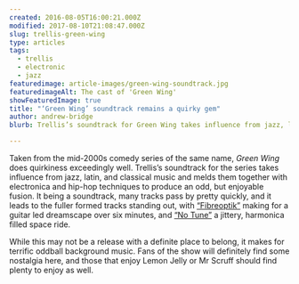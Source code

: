 ```yaml
---
created: 2016-08-05T16:00:21.000Z
modified: 2017-08-10T21:08:47.000Z
slug: trellis-green-wing
type: articles
tags:
  - trellis
  - electronic
  - jazz
featuredimage: article-images/green-wing-soundtrack.jpg 
featuredimageAlt: The cast of 'Green Wing'
showFeaturedImage: true
title: "‘Green Wing’ soundtrack remains a quirky gem"
author: andrew-bridge
blurb: Trellis’s soundtrack for Green Wing takes influence from jazz, latin, and classical music and melds them together exceedingly well. 

---
```


Taken from the mid-2000s comedy series of the same name, *Green Wing* does quirkiness exceedingly well. Trellis’s soundtrack for the series takes influence from jazz, latin, and classical music and melds them together with electronica and hip-hop techniques to produce an odd, but enjoyable fusion. It being a soundtrack, many tracks pass by pretty quickly, and it leads to the fuller formed tracks standing out, with [“Fibreoptik”](https://www.youtube.com/watch?v=MxQRC4qdukA) making for a guitar led dreamscape over six minutes, and [“No Tune”](https://www.youtube.com/watch?v=8Uqb_EMDE1w) a jittery, harmonica filled space ride.

While this may not be a release with a definite place to belong, it makes for terrific oddball background music. Fans of the show will definitely find some nostalgia here, and those that enjoy Lemon Jelly or Mr Scruff should find plenty to enjoy as well.